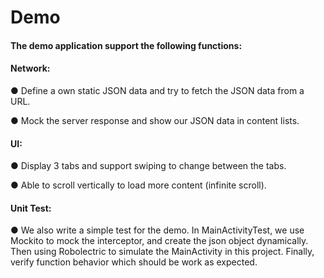# Demo
#### The demo application support the following functions:
#### Network:
● Define a own static JSON data and try to fetch the JSON data from a URL.

● Mock the server response and show our JSON data in content lists.
#### UI:
● Display 3 tabs and support swiping to change between the tabs.

● Able to scroll vertically to load more content (infinite scroll).
#### Unit Test:
● We also write a simple test for the demo.
  In MainActivityTest, we use Mockito to mock the interceptor,
  and create the json object dynamically.
  Then using Robolectric to simulate the MainActivity in this project.
  Finally, verify function behavior which should be work as expected.
